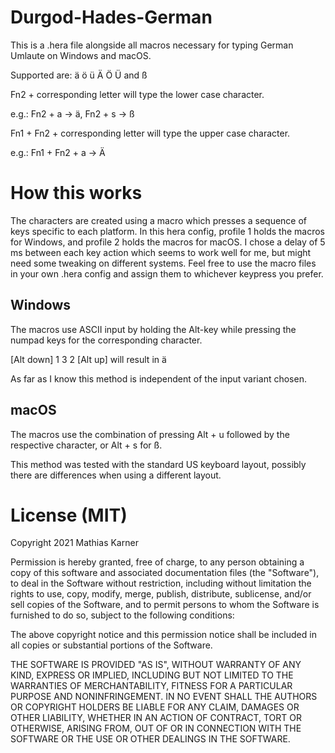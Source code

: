 # Durgod-Hades-German
This is a .hera file alongside all macros necessary for typing German Umlaute on Windows and macOS.

Supported are: ä ö ü Ä Ö Ü and ß

Fn2 + corresponding letter will type the lower case character.

e.g.: Fn2 + a -> ä, Fn2 + s -> ß

Fn1 + Fn2 + corresponding letter will type the upper case character.

e.g.: Fn1 + Fn2 + a -> Ä


# How this works
The characters are created using a macro which presses a sequence of keys specific to each platform.
In this hera config, profile 1 holds the macros for Windows, and profile 2 holds the macros for macOS.
I chose a delay of 5 ms between each key action which seems to work well for me, but might need some tweaking on different systems.
Feel free to use the macro files in your own .hera config and assign them to whichever keypress you prefer.

## Windows
The macros use ASCII input by holding the Alt-key while pressing the numpad keys for the corresponding character.

[Alt down] 1 3 2 [Alt up] will result in ä

As far as I know this method is independent of the input variant chosen.

## macOS
The macros use the combination of pressing Alt + u followed by the respective character, or Alt + s for ß.

This method was tested with the standard US keyboard layout, possibly there are differences when using a different layout.

# License (MIT)
Copyright 2021 Mathias Karner

Permission is hereby granted, free of charge, to any person obtaining a copy of this software and associated documentation files (the "Software"), to deal in the Software without restriction, including without limitation the rights to use, copy, modify, merge, publish, distribute, sublicense, and/or sell copies of the Software, and to permit persons to whom the Software is furnished to do so, subject to the following conditions:

The above copyright notice and this permission notice shall be included in all copies or substantial portions of the Software.

THE SOFTWARE IS PROVIDED "AS IS", WITHOUT WARRANTY OF ANY KIND, EXPRESS OR IMPLIED, INCLUDING BUT NOT LIMITED TO THE WARRANTIES OF MERCHANTABILITY, FITNESS FOR A PARTICULAR PURPOSE AND NONINFRINGEMENT. IN NO EVENT SHALL THE AUTHORS OR COPYRIGHT HOLDERS BE LIABLE FOR ANY CLAIM, DAMAGES OR OTHER LIABILITY, WHETHER IN AN ACTION OF CONTRACT, TORT OR OTHERWISE, ARISING FROM, OUT OF OR IN CONNECTION WITH THE SOFTWARE OR THE USE OR OTHER DEALINGS IN THE SOFTWARE.
